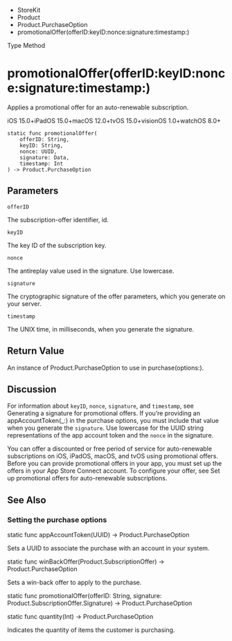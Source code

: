 

- StoreKit
- Product
- Product.PurchaseOption
-  promotionalOffer(offerID:keyID:nonce:signature:timestamp:) 

Type Method

# promotionalOffer(offerID:keyID:nonce:signature:timestamp:)

Applies a promotional offer for an auto-renewable subscription.

iOS 15.0+iPadOS 15.0+macOS 12.0+tvOS 15.0+visionOS 1.0+watchOS 8.0+

``` source
static func promotionalOffer(
    offerID: String,
    keyID: String,
    nonce: UUID,
    signature: Data,
    timestamp: Int
) -> Product.PurchaseOption
```

## Parameters 

`offerID`  

The subscription-offer identifier, id.

`keyID`  

The key ID of the subscription key.

`nonce`  

The antireplay value used in the signature. Use lowercase.

`signature`  

The cryptographic signature of the offer parameters, which you generate on your server.

`timestamp`  

The UNIX time, in milliseconds, when you generate the signature.

## Return Value

An instance of Product.PurchaseOption to use in purchase(options:).

## Discussion

For information about `keyID`, `nonce`, `signature`, and `timestamp`, see Generating a signature for promotional offers. If you’re providing an appAccountToken(_:) in the purchase options, you must include that value when you generate the `signature`. Use lowercase for the UUID string representations of the app account token and the `nonce` in the signature.

You can offer a discounted or free period of service for auto-renewable subscriptions on iOS, iPadOS, macOS, and tvOS using promotional offers. Before you can provide promotional offers in your app, you must set up the offers in your App Store Connect account. To configure your offer, see Set up promotional offers for auto-renewable subscriptions.

## See Also

### Setting the purchase options

static func appAccountToken(UUID) -> Product.PurchaseOption

Sets a UUID to associate the purchase with an account in your system.

static func winBackOffer(Product.SubscriptionOffer) -> Product.PurchaseOption

Sets a win-back offer to apply to the purchase.

static func promotionalOffer(offerID: String, signature: Product.SubscriptionOffer.Signature) -> Product.PurchaseOption

static func quantity(Int) -> Product.PurchaseOption

Indicates the quantity of items the customer is purchasing.

